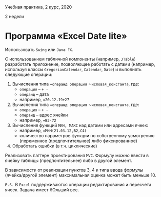 Учебная практика, 2 курс, 2020

2 недели

# Программа «Excel Date lite»
Использовать `Swing` или `Java FX`.

C использованием табличной компоненты (например, `JTable`) разработать приложение, позволяющее работать с датами (например, используя классы `GregorianCalendar`, `Calendar`, `Date`) и выполнять следующие операции:
   1. Вычисления типа  `=операнд операция числовая_константа`, где:
        - `операция` – `+ -`
        - `операнд` – дата
        -  например, `=20.12.19+27`
   2. Вычисления типа  `=операнд операция числовая_константа`, где:
        -  `операция` – `+ -`
        -  `операнд` – адрес ячейки
        -   например, `=B3-72`
   3. Вычисления функций `МИН, МАКС` над датами или адресами ячеек:
        -   например, `=МИН(21.03.12,В2,С4)`
        -   количество параметров функции по собственному усмотрению (переменное (предпочтительнее) либо фиксированное) 
   4. Обработать ошибки (в т.ч. циклические)

Реализовать паттерн проектирования `MVC`.
Формулу можно ввести в ячейку таблицы (предпочтительнее) либо в другой элемент.

В зависимости от реализации пунктов 3, 4 и типа ввода формулы (ячейка/другой элемент) максимальная оценка может быть меньше 10.

`P.S.` В `Excel` поддерживаются операции редактирования и пересчета ячеек.
Задача имеет бОльший вес.